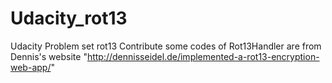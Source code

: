 # Udacity_rot13
Udacity Problem set rot13
Contribute
  some codes of Rot13Handler are from Dennis's website "http://dennisseidel.de/implemented-a-rot13-encryption-web-app/"
